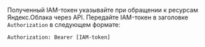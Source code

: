 Полученный IAM-токен указывайте при обращении к ресурсам Яндекс.Облака через API. Передайте IAM-токен в заголовке `Authorization` в следующем формате:

```
Authorization: Bearer [IAM-token]
```